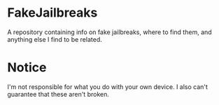 # FakeJailbreaks
A repository containing info on fake jailbreaks, where to find them, and anything else I find to be related.

# Notice
I'm not responsible for what you do with your own device. I also can't guarantee that these aren't broken.
